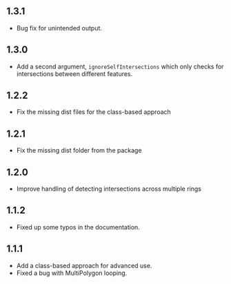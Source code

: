 ## 1.3.1
- Bug fix for unintended output.

## 1.3.0
- Add a second argument, `ignoreSelfIntersections` which only checks for intersections between different features.

## 1.2.2
- Fix the missing dist files for the class-based approach 

## 1.2.1
- Fix the missing dist folder from the package 

## 1.2.0
- Improve handling of detecting intersections across multiple rings  

## 1.1.2
- Fixed up some typos in the documentation.

## 1.1.1
- Add a class-based approach for advanced use.
- Fixed a bug with MultiPolygon looping.
